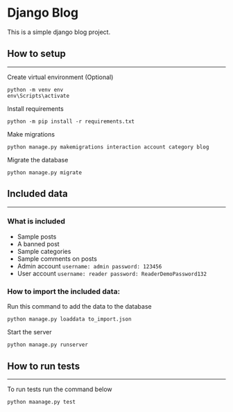 # Django Blog

This is a simple django blog project.


## How to setup

____
Create virtual environment (Optional)
```shell
python -m venv env
env\Scripts\activate
```

Install requirements

```shell
python -m pip install -r requirements.txt
```

Make migrations
```shell
python manage.py makemigrations interaction account category blog
```

Migrate the database
```shell
python manage.py migrate
```

## Included data

---

### What is included 
- Sample posts
- A banned post
- Sample categories
- Sample comments on posts
- Admin account 
``username: admin
  password: 123456``
- User account 
``username: reader
  password: ReaderDemoPassword132``


### How to import the included data:
Run this command to add the data to the database
```shell
python manage.py loaddata to_import.json
```

Start the server
```shell
python manage.py runserver
```


## How to run tests

---

To run tests run the command below
```shell
python maanage.py test
```